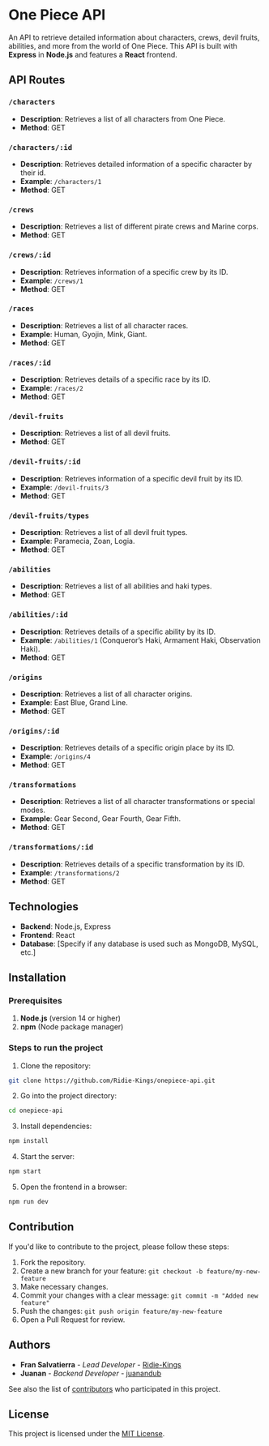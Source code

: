 
# One Piece API

An API to retrieve detailed information about characters, crews, devil fruits, abilities, and more from the world of One Piece. This API is built with **Express** in **Node.js** and features a **React** frontend.

## API Routes

### `/characters`
- **Description**: Retrieves a list of all characters from One Piece.
- **Method**: GET

### `/characters/:id`
- **Description**: Retrieves detailed information of a specific character by their id.
- **Example**: `/characters/1`
- **Method**: GET

### `/crews`
- **Description**: Retrieves a list of different pirate crews and Marine corps.
- **Method**: GET

### `/crews/:id`
- **Description**: Retrieves information of a specific crew by its ID.
- **Example**: `/crews/1`
- **Method**: GET

### `/races`
- **Description**: Retrieves a list of all character races.
- **Example**: Human, Gyojin, Mink, Giant.
- **Method**: GET

### `/races/:id`
- **Description**: Retrieves details of a specific race by its ID.
- **Example**: `/races/2`
- **Method**: GET

### `/devil-fruits`
- **Description**: Retrieves a list of all devil fruits.
- **Method**: GET

### `/devil-fruits/:id`
- **Description**: Retrieves information of a specific devil fruit by its ID.
- **Example**: `/devil-fruits/3`
- **Method**: GET

### `/devil-fruits/types`
- **Description**: Retrieves a list of all devil fruit types.
- **Example**: Paramecia, Zoan, Logia.
- **Method**: GET

### `/abilities`
- **Description**: Retrieves a list of all abilities and haki types.
- **Method**: GET

### `/abilities/:id`
- **Description**: Retrieves details of a specific ability by its ID.
- **Example**: `/abilities/1` (Conqueror’s Haki, Armament Haki, Observation Haki).
- **Method**: GET

### `/origins`
- **Description**: Retrieves a list of all character origins.
- **Example**: East Blue, Grand Line.
- **Method**: GET

### `/origins/:id`
- **Description**: Retrieves details of a specific origin place by its ID.
- **Example**: `/origins/4`
- **Method**: GET

### `/transformations`
- **Description**: Retrieves a list of all character transformations or special modes.
- **Example**: Gear Second, Gear Fourth, Gear Fifth.
- **Method**: GET

### `/transformations/:id`
- **Description**: Retrieves details of a specific transformation by its ID.
- **Example**: `/transformations/2`
- **Method**: GET

## Technologies
- **Backend**: Node.js, Express
- **Frontend**: React
- **Database**: [Specify if any database is used such as MongoDB, MySQL, etc.]

## Installation

### Prerequisites

1. **Node.js** (version 14 or higher)
2. **npm** (Node package manager)

### Steps to run the project

1. Clone the repository:

```bash
git clone https://github.com/Ridie-Kings/onepiece-api.git
```

2. Go into the project directory:

```bash
cd onepiece-api
```

3. Install dependencies:

```bash
npm install
```

4. Start the server:

```bash
npm start
```

5. Open the frontend in a browser:

```bash
npm run dev
```

## Contribution
If you'd like to contribute to the project, please follow these steps:
1. Fork the repository.
2. Create a new branch for your feature: `git checkout -b feature/my-new-feature`
3. Make necessary changes.
4. Commit your changes with a clear message: `git commit -m "Added new feature"`
5. Push the changes: `git push origin feature/my-new-feature`
6. Open a Pull Request for review.

## Authors

- **Fran Salvatierra** - *Lead Developer* - [Ridie-Kings](https://github.com/Ridie-Kings)
- **Juanan** - *Backend Developer* - [juanandub](https://github.com/juanandub)

See also the list of [contributors](https://github.com/Ridie-Kings/onepiece-api/contributors) who participated in this project.


## License
This project is licensed under the [MIT License](LICENSE).
